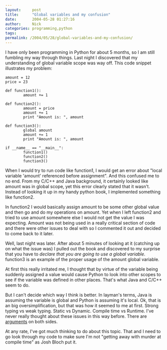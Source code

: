 ```yaml
---
layout:     post
title:      "Global variables and my confusion"
date:       2004-05-28 01:27:16
author:     Nick
categories: programming,python
tags:  
permalink: /2004/05/28/global-variables-and-my-confusion/
---
```

    
I have only been programming in Python for about 5 months, so I am still fumbling my way through things. Last night I discovered that my understanding of global variable scope was way off. This code snippet illustrates my problem: 
    
    
    amount = 12
    price = 23
    
    def function1():
            amount += 1
    
    def function2():
            amount = price
            amount += 1
            print "Amount is: ", amount
    
    def function3():
            global amount
            amount += 1
            print "Amount is: ", amount
    
    if __name__ == "__main__":
            function1()
            function2()
            function3()

  
    
When I would try to run code like function1, I would get an error about "local variable 'amount' referenced before assignment". And this confused me to no end. From my C/C++ and Java background, it certainly looked like amount was in global scope, yet this error clearly stated that it wasn't. Instead of looking it up in my handy python book, I implemented something like function2. 

    
In function2 I would basically assign amount to be some other global value and then go and do my operations on amount. Yet when I left function2 and tried to use amount somewhere else I would not get the value I was expecting. Amount was not being used in a really critical section of code and there were other issues to deal with so I commented it out and decided to come back to it later. 

    
Well, last night was later. After about 5 minutes of looking at it (catching up on what the issue was) I pulled out the book and discovered to my surprise that you have to _declare that you are going to use a global variable_. function3 is an example of the proper usage of the amount global variable. 

    
At first this really irritated me, I thought that by virtue of the variable being suddenly assigned a value would cause Python to look into other scopes to see if the variable was defined in other places. That's what Java and C/C++ seem to do. 

    
But I can't decide which way I think is better. In layman's terms, Java is assuming the variable is global and Python is assuming it's local. Ok, that is an big oversimplification, but that was how it seemed to me at first. Strong typing vs weak typing. Static vs Dynamic. Compile time vs Runtime. I've never really thought about these issues in this way before. There are [arguments](http://www.artima.com/intv/strongweak.html) on both sides. 

    
At any rate, I've got much thinking to do about this topic. That and I need to go look through my code to make sure I'm not "getting away with murder at compile time" as Josh Bloch put it.
